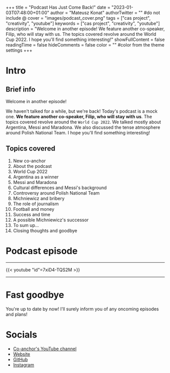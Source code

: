 +++
title = "Podcast Has Just Come Back!"
date = "2023-01-03T07:48:00+01:00"
author = "Mateusz Konat"
authorTwitter = "" #do not include @
cover = "images/podcast_cover.png"
tags = ["cas project", "creativity", "youtube"]
keywords = ["cas project", "creativity", "youtube"]
description = "Welcome in another episode! We feature another co-speaker, Filip, who will stay with us. The topics covered revolve around the World Cup 2022. I hope you'll find something interesting!"
showFullContent = false
readingTime = false
hideComments = false
color = "" #color from the theme settings
+++

# Intro
## Brief info
Welcome in another episode!

We haven't talked for a while, but we're back! Today's podcast is a mock one. **We feature another co-speaker, Filip, who will stay with us**. The topics covered revolve around the `World Cup 2022`. We talked mostly about Argentina, Messi and Maradona. We also discussed the tense atmosphere around Polish National Team. I hope you'll find something interesting!

## Topics covered
1. New co-anchor
2. About the podcast
3. World Cup 2022
4. Argentina as a winner
5. Messi and Maradona
6. Cultural differences and Messi's background
7. Controversy around Polish National Team
8. Michniewicz and bribery 
9. The role of journalism
10. Football and money
11. Success and time
12. A possible Michniewicz's successor
13. To sum up...
14. Closing thoughts and goodbye

# Podcast episode
***
{{< youtube "id"=7xiD4-TQS2M >}}
***

# Fast goodbye
You're up to date by now! I'll surely inform you of any oncoming episodes and plans!

# Socials
- [Co-anchor's YouTube channel](https://www.youtube.com/channel/UCaFx3UdgaiBVbJQBZsR9x-Q)
- [Website](https://undemalum.github.io/portfolio/)
- [GitHub](https://github.com/undeMalum)
- [Instagram](https://www.instagram.com/drugastronajawora/)
